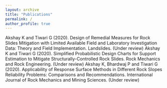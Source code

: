 ```yaml
---
layout: archive
title: "Publications"
permalink: /
author_profile: true
---
```

Akshay K and Tiwari G (2020). Design of Remedial Measures for Rock Slides Mitigation with Limited Available Field and Laboratory Investigation Data: Theory and Field Implementation. Landslides. (Under review)
Akshay K and Tiwari G (2020). Simplified Probabilistic Design Charts for Support Estimation to Mitigate Structurally-Controlled Rock Slides. Rock Mechanics and Rock Engineering. (Under review)
Akshay K, Bhardwaj P and Tiwari G (2020). Applicability of Response Surface Methods in Different Rock Slopes Reliability Problems: Comparisons and Recommendations. International Journal of Rock Mechanics and Mining Sciences. (Under review)

